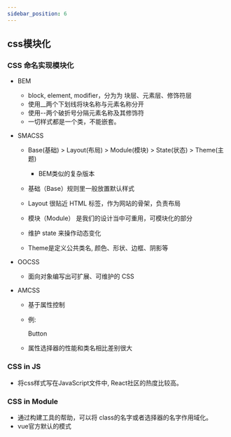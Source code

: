 ```yaml
---
sidebar_position: 6
---
```

## css模块化

### CSS 命名实现模块化

- BEM

	- block, element, modifier，分为为 块层、元素层、修饰符层
	- 使用__两个下划线将块名称与元素名称分开
	- 使用--两个破折号分隔元素名称及其修饰符
	- 一切样式都是一个类，不能嵌套。

- SMACSS

	-  Base(基础) > Layout(布局) > Module(模块)  > State(状态) > Theme(主题)

		- BEM类似的复杂版本

	- 基础（Base）规则里一般放置默认样式
	- Layout 很贴近 HTML 标签，作为网站的骨架，负责布局
	- 模块（Module） 是我们的设计当中可重用，可模块化的部分
	- 维护 state 来操作动态变化
	- Theme是定义公共类名, 颜色、形状、边框、阴影等

- OOCSS

	- 面向对象编写出可扩展、可维护的 CSS

- AMCSS

	- 基于属性控制
	- 例: <div am-button="large blue">Button</div>

	- 属性选择器的性能和类名相比差别很大

### CSS in JS

- 将css样式写在JavaScript文件中, React社区的热度比较高。

### CSS in Module

- 通过构建工具的帮助，可以将 class的名字或者选择器的名字作用域化。
- vue官方默认的模式
